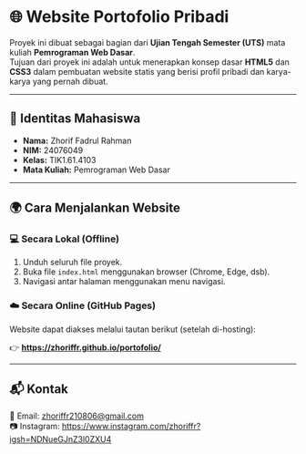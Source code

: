 # 🌐 Website Portofolio Pribadi

Proyek ini dibuat sebagai bagian dari **Ujian Tengah Semester (UTS)** mata kuliah **Pemrograman Web Dasar**.  
Tujuan dari proyek ini adalah untuk menerapkan konsep dasar **HTML5** dan **CSS3** dalam pembuatan website statis yang berisi profil pribadi dan karya-karya yang pernah dibuat.

---

## 👤 Identitas Mahasiswa
- **Nama:** Zhorif Fadrul Rahman
- **NIM:** 24076049
- **Kelas:** TIK1.61.4103
- **Mata Kuliah:** Pemrograman Web Dasar

---

## 🌍 Cara Menjalankan Website

### 💻 Secara Lokal (Offline)
1. Unduh seluruh file proyek.
2. Buka file `index.html` menggunakan browser (Chrome, Edge, dsb).
3. Navigasi antar halaman menggunakan menu navigasi.

### ☁️ Secara Online (GitHub Pages)
Website dapat diakses melalui tautan berikut (setelah di-hosting):

👉 **https://zhoriffr.github.io/portofolio/**

---

## 📬 Kontak
📧 Email: zhoriffr210806@gmail.com  
📷 Instagram: https://www.instagram.com/zhoriffr?igsh=NDNueGJnZ3l0ZXU4

